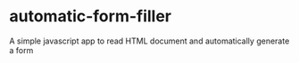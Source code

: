 # automatic-form-filler
A simple javascript app to read HTML document and automatically generate a form
